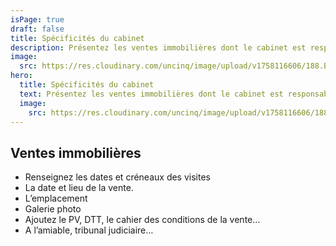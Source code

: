 ```yaml
---
isPage: true
draft: false
title: Spécificités du cabinet
description: Présentez les ventes immobilières dont le cabinet est responsable.
image:
  src: https://res.cloudinary.com/uncinq/image/upload/v1758116606/188.Buildings_yqccmw.svg
hero:
  title: Spécificités du cabinet
  text: Présentez les ventes immobilières dont le cabinet est responsable.
  image:
    src: https://res.cloudinary.com/uncinq/image/upload/v1758116606/188.Buildings_yqccmw.svg
---
```


## Ventes immobilières

- Renseignez les dates et créneaux des visites
- La date et lieu de la vente.
- L’emplacement
- Galerie photo
- Ajoutez le PV, DTT, le cahier des conditions de la vente…
- A l’amiable, tribunal judiciaire…
